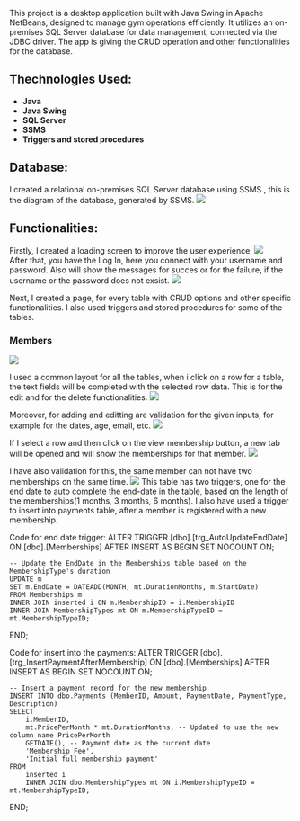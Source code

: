 This project is a desktop application built with Java Swing in Apache NetBeans, designed to manage gym operations efficiently. It utilizes an on-premises SQL Server database for data management, connected via the JDBC driver.
The app is giving the CRUD operation and other functionalities for the database.

## Thechnologies Used:
- **Java**
- **Java Swing**
- **SQL Server**
- **SSMS**
- **Triggers and stored procedures**

## Database:

I created a relational on-premises SQL Server database using SSMS , this is the diagram of the database, generated by SSMS.
<img src="https://github.com/VladRo26/GymManagementSwing/assets/100710098/5d43e2e5-745f-42af-badd-7be0980dd8da">

## Functionalities:

Firstly, I created a loading screen to improve the user experience:
<img src="https://github.com/VladRo26/GymManagementSwing/assets/100710098/0c804a08-1fd1-4c98-b0a6-ed611454ad35">
</br>
After that, you have the Log In, here you connect with your username and password.
Also will show the messages for succes or for the failure, if the username or the password does not exsist.
<img src="https://github.com/VladRo26/GymManagementSwing/assets/100710098/d76259b5-0a81-469e-8342-482c5c4daaaf">

Next, I created a page, for every table with CRUD options and other specific functionalities.
I also used triggers and stored procedures for some of the tables.

### Members
<img src="https://github.com/VladRo26/GymManagementSwing/assets/100710098/0b0ce643-8081-4b81-a9cf-b44f1af3f003">

I used a common layout for all the tables, when i click on a row for a table, the text fields will be completed with the selected row data.
This is for the edit and for the delete functionalities.
<img src="https://github.com/VladRo26/GymManagementSwing/assets/100710098/4545e0cb-411f-4555-8c81-a71e0eb49b0d">

Moreover, for adding and editting are validation for the given inputs, for example for the dates, age, email, etc.
<img src="https://github.com/VladRo26/GymManagementSwing/assets/100710098/a2726243-76f1-4e60-afdc-55238fc85884">

If I select a row and then click on the view membership button, a new tab will be opened and will show the memberships for that member.
<img src="https://github.com/VladRo26/GymManagementSwing/assets/100710098/00cd977d-52ee-4846-b255-dce4408ef005">

I have also validation for this, the same member can not have two memberships on the same time.
<img src="https://github.com/VladRo26/GymManagementSwing/assets/100710098/3bc2ea60-b41f-4de9-8d3c-0f7b2b6f23b0">
This table has two triggers, one for the end date to auto complete the end-date in the table, based on the length of the memberships(1 months, 3 months, 6 months).
I also have used a trigger to insert into payments table, after a member is registered with a new membership.

Code for end date trigger:
ALTER TRIGGER [dbo].[trg_AutoUpdateEndDate]
ON [dbo].[Memberships]
AFTER INSERT
AS
BEGIN
    SET NOCOUNT ON;

    -- Update the EndDate in the Memberships table based on the MembershipType's duration
    UPDATE m
    SET m.EndDate = DATEADD(MONTH, mt.DurationMonths, m.StartDate)
    FROM Memberships m
    INNER JOIN inserted i ON m.MembershipID = i.MembershipID
    INNER JOIN MembershipTypes mt ON m.MembershipTypeID = mt.MembershipTypeID;
END;

Code for insert into the payments:
ALTER TRIGGER [dbo].[trg_InsertPaymentAfterMembership]
ON [dbo].[Memberships]
AFTER INSERT
AS
BEGIN
    SET NOCOUNT ON;

    -- Insert a payment record for the new membership
    INSERT INTO dbo.Payments (MemberID, Amount, PaymentDate, PaymentType, Description)
    SELECT 
        i.MemberID,
        mt.PricePerMonth * mt.DurationMonths, -- Updated to use the new column name PricePerMonth
        GETDATE(), -- Payment date as the current date
        'Membership Fee',
        'Initial full membership payment'
    FROM 
        inserted i
        INNER JOIN dbo.MembershipTypes mt ON i.MembershipTypeID = mt.MembershipTypeID;
END;







